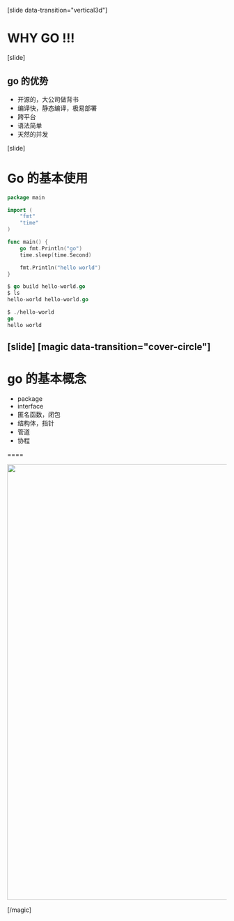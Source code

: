 [slide data-transition="vertical3d"]
# WHY GO !!!

[slide]

## go 的优势 

- 开源的，大公司做背书 
- 编译快，静态编译，极易部署
- 跨平台
- 语法简单
- 天然的并发

[slide]

# Go 的基本使用

```go
package main

import (
    "fmt"
    "time"
)

func main() {
    go fmt.Println("go")
    time.sleep(time.Second)

    fmt.Println("hello world")
}
```

```go
$ go build hello-world.go
$ ls
hello-world hello-world.go

$ ./hello-world
go
hello world
```

[slide]
[magic data-transition="cover-circle"]
-----

# go 的基本概念

- package
- interface
- 匿名函数，闭包
- 结构体，指针
- 管道
- 协程

====

<div>
    <img src="/img/go-import-order.jpeg" width="1000px;">
</div>

[/magic]
